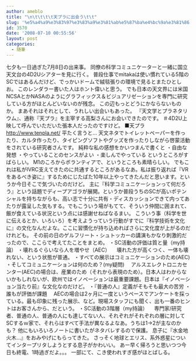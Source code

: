 ```yaml
---
author: ameblo
title: "\n\t\t\t\t天プラに出会う\t\t"
slug: '%e5%a4%a9%e3%83%97%e3%83%a9%e3%81%ab%e5%87%ba%e4%bc%9a%e3%81%86'
id: 3570
date: '2008-07-10 00:55:56'
layout: post
categories:
  - 随筆
---
```


七夕も一日過ぎた7月8日の出来事。 同僚の科学コミュニケーターと一緒に国立天文台の4D2Uシアターを見に行く。 普段仕事でmitakaは使い慣れている5階のSCではあるんだけど、でっかいドームで絨毯張りの環境で見るとまたひとしお。 このレンダラー書いた人はホント偉いと思う。 でも日本の天文界には米国NCSAとかNASAのようにグラフィックス＆ビジュアリゼーションを専門に研究している方がほとんどいないのが残念。 この辺もっとどうにかならないものか。 まあそれはそれとして、うれしい出会いもあった。 『天文学とプラネタリウム』、通称『天プラ』を主宰する高梨さんにお会いできたのです。 ＃4D2U上映して呼んでいただいた張本人だったのですけど。 ■天プラ http://www.tenpla.net/ 平たく言うと... 天文ネタでトイレットペーパーを作ったり、カルタ作ったり、タイピングソフトやグッズを作ったりしながら啓蒙活動をされている研究者さんです。 純粋な私の感想をかいつまんで書くと ・自由な発想 ・やっていることのセンスがよい ・楽しんでやっている というところがすばらしい。 M1のころからボランティアで、というところも素晴らしい。 でもこれは私がIVRC支えてきたのに共通するところがあるなあ。私は振り返れば『VRをあるべき姿に』するためにじたばた10年以上やってきたんだと思います。というか今日そこで気づいたのだけど。 主に『科学コミュニケーションって何だろう』という話題でディープアゴラが展開。というか普段うちのSCが高いポテンシャルを持ちながらも、高い志で十分に共有・ディスカッションできて内ってあたりが露呈した気もする。でもこういう場がもてて、そういう仲間に囲まれて、飯が食えている状況という点には感謝せねばなるまい。 こういう事（科学を世に伝えるとか、いろいろ）を考えようっていう行動がすでに『科学技術を文化に』の文化なんだよな。ここに習慣化が持ち込めればさらに文化度が上がるのだけれども。 その前の日のゲルフリート・シュトッカーの講演もかなり刺激的だったので、ここらで考えてたことをまとめ。 ・SC活動の評価は質と量（my持論） ・壊れるぐらいなら人を増やせ（AEC） 　壊れた方が高くつく、一体も壊れない、という状態が普通。 ・すべての展示はコミュニケーションのため(AEC) ・そしてコミュニケーションは何のため？(my疑問) 　アルスエレクトロニカセンター(AEC)の場合は、産業のため（それから表現のため）。日本人はわからないかもしれないが、欧州ではイノベーションは最重要課題。日本は『イノベーション当たり前』な文化なのだけど。 ・『普通の人』定義がそもそも最大の苦労 ・誰もが評価が課題 　AECの場合は2ヶ月に一度というペースでアンケートを採っている。最も印象に残った展示、など。現場スタッフにも聞く、出も一番のヒントはお客さんから、だという。 ・SC活動の3階層（my持論） 　専門家/研究者、普通の人、普通の人にも達してない人、それぞれがそれぞれの層に対してSCするｗ家で、それらはすべて手法が異なるよなあ。うちは1→2が主なのかも？ 他にもいろいろノートに書いたがネタバレするので保護。 息子に『水金地火木...』をおみやげにもらってきた。 さっそく地球とエリス、系外惑星についてインタープリタしようとする息子がかわいい。 あー早く帰ろうと思いつつ今日も終電、1時過ぎだよ。。。 一部にて、こき使われすぎ感がほとばしる。